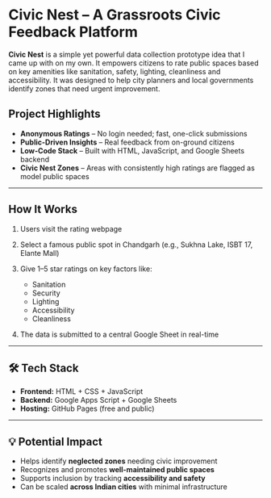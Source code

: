 

# Civic Nest – A Grassroots Civic Feedback Platform

**Civic Nest** is a simple yet powerful data collection prototype idea that I came up with on my own. It empowers citizens to rate public spaces based on key amenities like sanitation, safety, lighting, cleanliness and accessibility. It was designed to help city planners and local governments identify zones that need urgent improvement.


##  Project Highlights

*  **Anonymous Ratings** – No login needed; fast, one-click submissions
*  **Public-Driven Insights** – Real feedback from on-ground citizens
*  **Low-Code Stack** – Built with HTML, JavaScript, and Google Sheets backend
*  **Civic Nest Zones** – Areas with consistently high ratings are flagged as model public spaces

---

##  How It Works

1. Users visit the rating webpage
2. Select a famous public spot in Chandgarh (e.g., Sukhna Lake, ISBT 17, Elante Mall)
3. Give 1–5 star ratings on key factors like:

   * Sanitation
   * Security
   * Lighting
   * Accessibility
   * Cleanliness
4. The data is submitted to a central Google Sheet in real-time

---

## 🛠️ Tech Stack

* **Frontend:** HTML + CSS + JavaScript
* **Backend:** Google Apps Script + Google Sheets
* **Hosting:** GitHub Pages (free and public)

---

## 💡 Potential Impact

* Helps identify **neglected zones** needing civic improvement
* Recognizes and promotes **well-maintained public spaces**
* Supports inclusion by tracking **accessibility and safety**
* Can be scaled **across Indian cities** with minimal infrastructure


